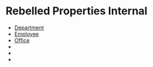 # Rebelled Properties Internal

- [Department](./Appian/RebelledPropertiesInternal/Department/Department.md)
- [Employee](./Appian/RebelledPropertiesInternal/Employee/EmployeeTable.md)
- [Office](./Appian/RebelledPropertiesInternal/OfficeLocation/OfficeLocation.md)
- []()
- []()
- []()